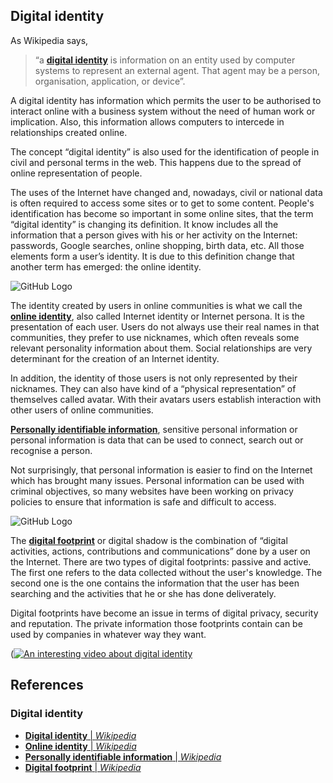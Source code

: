 ## Digital identity ##

As Wikipedia says, 

> “a [**digital identity**](https://en.wikipedia.org/wiki/Digital_identity) is information on an entity used by computer systems to represent an external agent. That agent may be a person, organisation, application, or device”.

A digital identity has information which permits the user to be authorised to interact online with a business system without the need of human work or implication. Also, this information allows computers to intercede in relationships created online.

The concept “digital identity” is also used for the identification of people in civil and personal terms in the web. This happens due to the spread of online representation of people.

The uses of the Internet have changed and, nowadays, civil or national data is often required to access some sites or to get to some content. People's identification has become so important in some online sites, that the term “digital identity” is changing its definition. It know includes all the information that a person gives with his or her activity on the Internet: passwords, Google searches, online shopping, birth data, etc. All those elements form a user’s identity. It is due to this definition change that another term has emerged: the online identity.

![GitHub Logo](https://encrypted-tbn0.gstatic.com/images?q=tbn:ANd9GcTmi9XelepRwIF37wt3MxgVTV0uMziJdFdEedMss6k-Xj52CY_YCA)

The identity created by users in online communities is what we call the [**online identity**](https://en.wikipedia.org/wiki/Online_identity), also called Internet identity or Internet persona. It is the presentation of each user. Users do not always use their real names in that communities, they prefer to use nicknames, which often reveals some relevant personality information about them. Social relationships are very determinant for the creation of an Internet identity.

In addition, the identity of those users is not only represented by their nicknames. They can also have kind of a “physical representation” of themselves called avatar. With their avatars users establish interaction with other users of online communities.


[**Personally identifiable information**](https://en.wikipedia.org/wiki/Personally_identifiable_information), sensitive personal information or personal information is data that can be used to connect, search out or recognise a person.

Not surprisingly, that personal information is easier to find on the Internet which has brought many issues. Personal information can be used with criminal objectives, so many websites have been working on privacy policies to ensure that information is safe and difficult to access.

![GitHub Logo](https://cdn-images-1.medium.com/max/1600/1*MXKu3-9szJkM5ciBrfjCoQ.jpeg=100x20)

The [**digital footprint**](https://en.wikipedia.org/wiki/Digital_footprint) or digital shadow is the combination of “digital activities, actions, contributions and communications” done by a user on the Internet.
There are two types of digital footprints: passive and active. The first one refers to the data collected without the user's knowledge. The second one is the one contains the information that the user has been searching and the activities that he or she has done deliverately. 

Digital footprints have become an issue in terms of digital privacy, security and reputation. The private information those footprints contain can be used by companies in whatever way they want.

([![An interesting video about digital identity](https://img.youtube.com/vi/uJzuDcyR0WM/0.jpg)](https://www.youtube.com/watch?v=uJzuDcyR0WM)

## References ##
### Digital identity ###

- [**Digital identity** | *Wikipedia*](https://en.wikipedia.org/wiki/Digital_identity)
- [**Online identity** | *Wikipedia*](https://en.wikipedia.org/wiki/Online_identity)
- [**Personally identifiable information** | *Wikipedia*](https://en.wikipedia.org/wiki/Personally_identifiable_information)
- [**Digital footprint** | *Wikipedia*](https://en.wikipedia.org/wiki/Digital_footprint)
